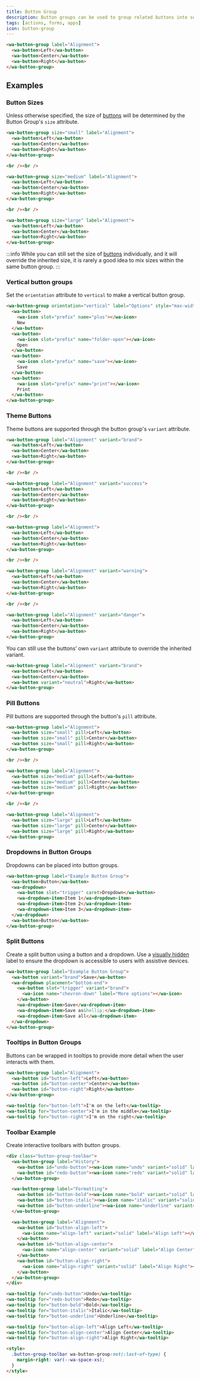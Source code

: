 ```yaml
---
title: Button Group
description: Button groups can be used to group related buttons into sections.
tags: [actions, forms, apps]
icon: button-group
---
```


```html {.example}
<wa-button-group label="Alignment">
  <wa-button>Left</wa-button>
  <wa-button>Center</wa-button>
  <wa-button>Right</wa-button>
</wa-button-group>
```

## Examples

### Button Sizes

Unless otherwise specified,
the size of [buttons](/docs/components/button) will be determined by the Button Group's `size` attribute.

```html {.example}
<wa-button-group size="small" label="Alignment">
  <wa-button>Left</wa-button>
  <wa-button>Center</wa-button>
  <wa-button>Right</wa-button>
</wa-button-group>

<br /><br />

<wa-button-group size="medium" label="Alignment">
  <wa-button>Left</wa-button>
  <wa-button>Center</wa-button>
  <wa-button>Right</wa-button>
</wa-button-group>

<br /><br />

<wa-button-group size="large" label="Alignment">
  <wa-button>Left</wa-button>
  <wa-button>Center</wa-button>
  <wa-button>Right</wa-button>
</wa-button-group>
```

:::info
While you can still set the size of [buttons](/docs/components/button) individually,
and it will override the inherited size,
it is rarely a good idea to mix sizes within the same button group.
:::

### Vertical button groups

Set the `orientation` attribute to `vertical` to make a vertical button group.

```html {.example}
<wa-button-group orientation="vertical" label="Options" style="max-width: 120px;">
  <wa-button>
    <wa-icon slot="prefix" name="plus"></wa-icon>
    New
  </wa-button>
  <wa-button>
    <wa-icon slot="prefix" name="folder-open"></wa-icon>
    Open
  </wa-button>
  <wa-button>
    <wa-icon slot="prefix" name="save"></wa-icon>
    Save
  </wa-button>
  <wa-button>
    <wa-icon slot="prefix" name="print"></wa-icon>
    Print
  </wa-button>
</wa-button-group>
```

### Theme Buttons

Theme buttons are supported through the button group's `variant` attribute.

```html {.example}
<wa-button-group label="Alignment" variant="brand">
  <wa-button>Left</wa-button>
  <wa-button>Center</wa-button>
  <wa-button>Right</wa-button>
</wa-button-group>

<br /><br />

<wa-button-group label="Alignment" variant="success">
  <wa-button>Left</wa-button>
  <wa-button>Center</wa-button>
  <wa-button>Right</wa-button>
</wa-button-group>

<br /><br />

<wa-button-group label="Alignment">
  <wa-button>Left</wa-button>
  <wa-button>Center</wa-button>
  <wa-button>Right</wa-button>
</wa-button-group>

<br /><br />

<wa-button-group label="Alignment" variant="warning">
  <wa-button>Left</wa-button>
  <wa-button>Center</wa-button>
  <wa-button>Right</wa-button>
</wa-button-group>

<br /><br />

<wa-button-group label="Alignment" variant="danger">
  <wa-button>Left</wa-button>
  <wa-button>Center</wa-button>
  <wa-button>Right</wa-button>
</wa-button-group>
```

You can still use the buttons’ own `variant` attribute to override the inherited variant.

```html {.example}
<wa-button-group label="Alignment" variant="brand">
  <wa-button>Left</wa-button>
  <wa-button>Center</wa-button>
  <wa-button variant="neutral">Right</wa-button>
</wa-button-group>
```

### Pill Buttons

Pill buttons are supported through the button's `pill` attribute.

```html {.example}
<wa-button-group label="Alignment">
  <wa-button size="small" pill>Left</wa-button>
  <wa-button size="small" pill>Center</wa-button>
  <wa-button size="small" pill>Right</wa-button>
</wa-button-group>

<br /><br />

<wa-button-group label="Alignment">
  <wa-button size="medium" pill>Left</wa-button>
  <wa-button size="medium" pill>Center</wa-button>
  <wa-button size="medium" pill>Right</wa-button>
</wa-button-group>

<br /><br />

<wa-button-group label="Alignment">
  <wa-button size="large" pill>Left</wa-button>
  <wa-button size="large" pill>Center</wa-button>
  <wa-button size="large" pill>Right</wa-button>
</wa-button-group>
```

### Dropdowns in Button Groups

Dropdowns can be placed into button groups.

```html {.example}
<wa-button-group label="Example Button Group">
  <wa-button>Button</wa-button>
  <wa-dropdown>
    <wa-button slot="trigger" caret>Dropdown</wa-button>
    <wa-dropdown-item>Item 1</wa-dropdown-item>
    <wa-dropdown-item>Item 2</wa-dropdown-item>
    <wa-dropdown-item>Item 3</wa-dropdown-item>
  </wa-dropdown>
  <wa-button>Button</wa-button>
</wa-button-group>
```

### Split Buttons

Create a split button using a button and a dropdown. Use a [visually hidden](/docs/components/visually-hidden) label to ensure the dropdown is accessible to users with assistive devices.

```html {.example}
<wa-button-group label="Example Button Group">
  <wa-button variant="brand">Save</wa-button>
  <wa-dropdown placement="bottom-end">
    <wa-button slot="trigger" variant="brand">
      <wa-icon name="chevron-down" label="More options"></wa-icon>
    </wa-button>
    <wa-dropdown-item>Save</wa-dropdown-item>
    <wa-dropdown-item>Save as&hellip;</wa-dropdown-item>
    <wa-dropdown-item>Save all</wa-dropdown-item>
  </wa-dropdown>
</wa-button-group>
```

### Tooltips in Button Groups

Buttons can be wrapped in tooltips to provide more detail when the user interacts with them.

```html {.example}
<wa-button-group label="Alignment">
  <wa-button id="button-left">Left</wa-button>
  <wa-button id="button-center">Center</wa-button>
  <wa-button id="button-right">Right</wa-button>
</wa-button-group>

<wa-tooltip for="button-left">I'm on the left</wa-tooltip>
<wa-tooltip for="button-center">I'm in the middle</wa-tooltip>
<wa-tooltip for="button-right">I'm on the right</wa-tooltip>
```

### Toolbar Example

Create interactive toolbars with button groups.

```html {.example}
<div class="button-group-toolbar">
  <wa-button-group label="History">
    <wa-button id="undo-button"><wa-icon name="undo" variant="solid" label="Undo"></wa-icon></wa-button>
    <wa-button id="redo-button"><wa-icon name="redo" variant="solid" label="Redo"></wa-icon></wa-button>
  </wa-button-group>

  <wa-button-group label="Formatting">
    <wa-button id="button-bold"><wa-icon name="bold" variant="solid" label="Bold"></wa-icon></wa-button>
    <wa-button id="button-italic"><wa-icon name="italic" variant="solid" label="Italic"></wa-icon></wa-button>
    <wa-button id="button-underline"><wa-icon name="underline" variant="solid" label="Underline"></wa-icon></wa-button>
  </wa-button-group>

  <wa-button-group label="Alignment">
    <wa-button id="button-align-left">
      <wa-icon name="align-left" variant="solid" label="Align Left"></wa-icon>
    </wa-button>
    <wa-button id="button-align-center">
      <wa-icon name="align-center" variant="solid" label="Align Center"></wa-icon>
    </wa-button>
    <wa-button id="button-align-right">
      <wa-icon name="align-right" variant="solid" label="Align Right"></wa-icon>
    </wa-button>
  </wa-button-group>
</div>

<wa-tooltip for="undo-button">Undo</wa-tooltip>
<wa-tooltip for="redo-button">Redo</wa-tooltip>
<wa-tooltip for="button-bold">Bold</wa-tooltip>
<wa-tooltip for="button-italic">Italic</wa-tooltip>
<wa-tooltip for="button-underline">Underline</wa-tooltip>

<wa-tooltip for="button-align-left">Align Left</wa-tooltip>
<wa-tooltip for="button-align-center">Align Center</wa-tooltip>
<wa-tooltip for="button-align-right">Align Right</wa-tooltip>

<style>
  .button-group-toolbar wa-button-group:not(:last-of-type) {
    margin-right: var(--wa-space-xs);
  }
</style>
```

